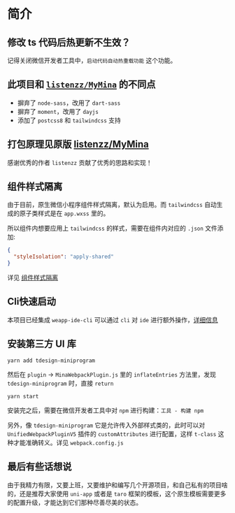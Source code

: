 # 简介

## 修改 ts 代码后热更新不生效？

记得关闭微信开发者工具中，`启动代码自动热重载功能` 这个功能。

## 此项目和 [`listenzz/MyMina`](https://github.com/listenzz/MyMina) 的不同点

- 摒弃了 `node-sass`，改用了 `dart-sass`
- 摒弃了 `moment`，改用了 `dayjs`
- 添加了 `postcss8` 和 `tailwindcss` 支持

## 打包原理见原版 [listenzz/MyMina](https://github.com/listenzz/MyMina)

感谢优秀的作者 `listenzz` 贡献了优秀的思路和实现！

## 组件样式隔离

由于目前，原生微信小程序组件样式隔离，默认为启用。而 `tailwindcss` 自动生成的原子类样式是在 `app.wxss` 里的。

所以组件内想要应用上 `tailwindcss` 的样式，需要在组件内对应的 `.json` 文件添加:

```json
{
  "styleIsolation": "apply-shared"
}
```

详见 [组件样式隔离](https://developers.weixin.qq.com/miniprogram/dev/framework/custom-component/wxml-wxss.html)

## Cli快速启动

本项目已经集成 `weapp-ide-cli` 可以通过 `cli` 对 `ide` 进行额外操作，[详细信息](https://www.npmjs.com/package/weapp-ide-cli)

## 安装第三方 UI 库

`yarn add tdesign-miniprogram`

然后在 `plugin` -> `MinaWebpackPlugin.js` 里的 `inflateEntries` 方法里，发现 `tdesign-miniprogram` 时，直接 `return`

`yarn start`

安装完之后，需要在微信开发者工具中对 `npm` 进行构建：`工具 - 构建 npm`

另外，像 `tdesign-miniprogram` 它是允许传入外部样式类的，此时可以对 `UnifiedWebpackPluginV5` 插件的 `customAttributes` 进行配置，这样 `t-class` 这种才能准确转义。详见 `webpack.config.js`

## 最后有些话想说

由于我精力有限，又要上班，又要维护和编写几个开源项目，和自己私有的项目啥的，还是推荐大家使用 `uni-app` 或者是 `taro` 框架的模板，这个原生模板需要更多的配置升级，才能达到它们那种尽善尽美的状态。

